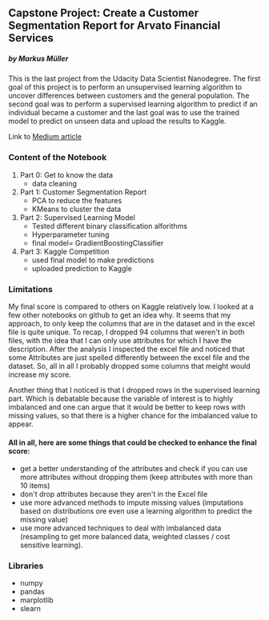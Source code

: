 ## Capstone Project: Create a Customer Segmentation Report for Arvato Financial Services
##### by Markus Müller

This is the last project from the Udacity Data Scientist Nanodegree.
The first goal of this project is to perform an unsupervised learning algorithm to uncover differences between customers and the general population. The second goal was to perform a supervised learning algorithm to predict if an individual became a customer and the last goal was to use the trained model to predict on unseen data and upload the results to Kaggle.

Link to <a href='https://medium.com/@markusmller_92879/udacity-data-scientist-nanodegree-capstone-project-using-unsupervised-and-supervised-algorithms-c1740532820a'>Medium article</a> 


### Content of the Notebook
1. Part 0: Get to know the data
    - data cleaning
2. Part 1: Customer Segmentation Report
    - PCA to reduce the features
    - KMeans to cluster the data
3. Part 2: Supervised Learning Model
    - Tested different binary classification alforithms 
    - Hyperparameter tuning
    - final model= GradientBoostingClassifier
4. Part 3: Kaggle Competition
    - used final model to make predictions
    - uploaded prediction to Kaggle
        
### Limitations
My final score is compared to others on Kaggle relatively low. I looked at a few other notebooks on github to get an idea why. It seems that my approach, to only keep the columns that are in the dataset and in the excel file is quite unique. To recap, I dropped 94 columns that weren't in both files, with the idea that I can only use attributes for which I have the description. After the analysis I inspected the excel file and noticed that some Attributes are just spelled differently between the excel file and the dataset. So, all in all I probably dropped some columns that meight would increase my score.

Another thing that I noticed is that I dropped rows in the supervised learning part. Which is debatable because the variable of interest is to highly imbalanced and one can argue that it would be better to keep rows with missing values, so that there is a higher chance for the imbalanced value to appear.

#### All in all, here are some things that could be checked to enhance the final score:
- get a better understanding of the attributes and check if you can use more attributes without dropping them (keep attributes with more than 10 items)
- don't drop attributes because they aren't in the Excel file
- use more advanced methods to impute missing values (imputations based on distributions ore even use a learning algorithm to predict the missing value)
- use more advanced techniques to deal with imbalanced data (resampling to get more balanced data, weighted classes / cost sensitive learning).

### Libraries
- numpy
- pandas
- marplotlib
- slearn
